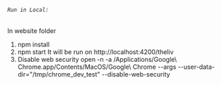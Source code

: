 ###### `Run in Local:`
In website folder
1. npm install
2. npm start
It will be run on http://localhost:4200/theliv
3. Disable web security
open -n -a /Applications/Google\ Chrome.app/Contents/MacOS/Google\ Chrome --args --user-data-dir="/tmp/chrome_dev_test" --disable-web-security